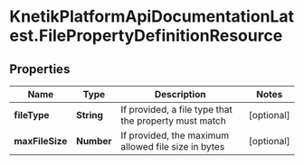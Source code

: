 # KnetikPlatformApiDocumentationLatest.FilePropertyDefinitionResource

## Properties
Name | Type | Description | Notes
------------ | ------------- | ------------- | -------------
**fileType** | **String** | If provided, a file type that the property must match | [optional] 
**maxFileSize** | **Number** | If provided, the maximum allowed file size in bytes | [optional] 


